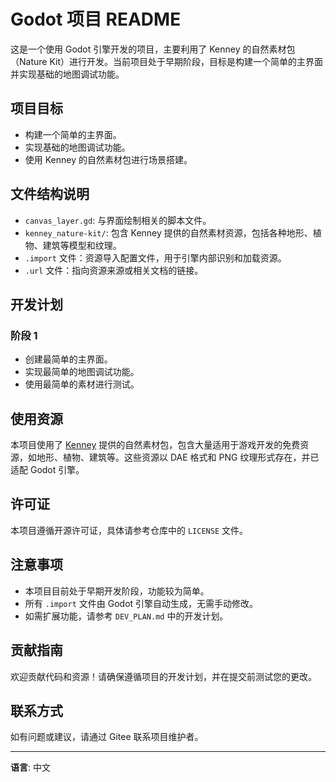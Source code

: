 # Godot 项目 README

这是一个使用 Godot 引擎开发的项目，主要利用了 Kenney 的自然素材包（Nature Kit）进行开发。当前项目处于早期阶段，目标是构建一个简单的主界面并实现基础的地图调试功能。

## 项目目标

- 构建一个简单的主界面。
- 实现基础的地图调试功能。
- 使用 Kenney 的自然素材包进行场景搭建。

## 文件结构说明

- `canvas_layer.gd`: 与界面绘制相关的脚本文件。
- `kenney_nature-kit/`: 包含 Kenney 提供的自然素材资源，包括各种地形、植物、建筑等模型和纹理。
- `.import` 文件：资源导入配置文件，用于引擎内部识别和加载资源。
- `.url` 文件：指向资源来源或相关文档的链接。

## 开发计划

### 阶段 1
- 创建最简单的主界面。
- 实现最简单的地图调试功能。
- 使用最简单的素材进行测试。

## 使用资源

本项目使用了 [Kenney](https://kenney.nl/assets) 提供的自然素材包，包含大量适用于游戏开发的免费资源，如地形、植物、建筑等。这些资源以 DAE 格式和 PNG 纹理形式存在，并已适配 Godot 引擎。

## 许可证

本项目遵循开源许可证，具体请参考仓库中的 `LICENSE` 文件。

## 注意事项

- 本项目目前处于早期开发阶段，功能较为简单。
- 所有 `.import` 文件由 Godot 引擎自动生成，无需手动修改。
- 如需扩展功能，请参考 `DEV_PLAN.md` 中的开发计划。

## 贡献指南

欢迎贡献代码和资源！请确保遵循项目的开发计划，并在提交前测试您的更改。

## 联系方式

如有问题或建议，请通过 Gitee 联系项目维护者。

---

**语言**: 中文